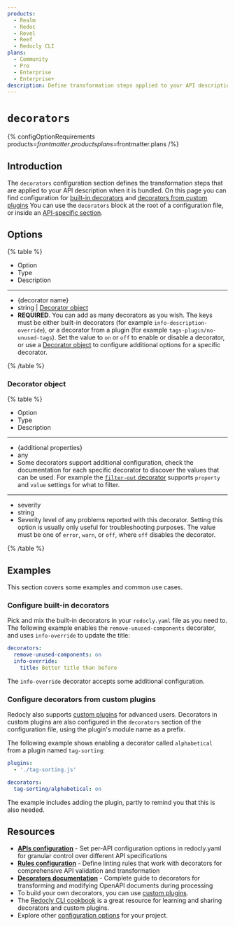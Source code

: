 ```yaml
---
products:
  - Realm
  - Redoc
  - Revel
  - Reef
  - Redocly CLI
plans:
  - Community
  - Pro
  - Enterprise
  - Enterprise+
description: Define transformation steps applied to your API description when it is bundled.
---
```

# `decorators`

{% configOptionRequirements products=$frontmatter.products plans=$frontmatter.plans /%}

## Introduction

The `decorators` configuration section defines the transformation steps that are applied to your API description when it is bundled.
On this page you can find configuration for [built-in decorators](https://redocly.com/docs/cli/decorators) and [decorators from custom plugins](https://redocly.com/docs/cli/custom-plugins/custom-decorators)
You can use the `decorators` block at the root of a configuration file, or inside an [API-specific section](../apis.md).

## Options

{% table %}

- Option
- Type
- Description

---

- {decorator name}
- string | [Decorator object](#decorator-object)
- **REQUIRED**.
  You can add as many decorators as you wish.
  The keys must be either built-in decorators (for example `info-description-override`), or a decorator from a plugin (for example `tags-plugin/no-unused-tags`).
  Set the value to `on` or `off` to enable or disable a decorator, or use a [Decorator object](#decorator-object) to configure additional options for a specific decorator.

{% /table %}

### Decorator object

{% table %}

- Option
- Type
- Description

---

- {additional properties}
- any
- Some decorators support additional configuration, check the documentation for each specific decorator to discover the values that can be used.
  For example the [`filter-out` decorator](https://redocly.com/docs/cli/configuration/reference/decorators#decorator-object) supports `property` and `value` settings for what to filter.

---

- severity
- string
- Severity level of any problems reported with this decorator.
  Setting this option is usually only useful for troubleshooting purposes.
  The value must be one of `error`, `warn`, or `off`, where `off` disables the decorator.

{% /table %}

## Examples

This section covers some examples and common use cases.

### Configure built-in decorators

Pick and mix the built-in decorators in your `redocly.yaml` file as you need to.
The following example enables the `remove-unused-components` decorator, and uses `info-override` to update the title:

```yaml
decorators:
  remove-unused-components: on
  info-override:
    title: Better title than before
```

The `info-override` decorator accepts some additional configuration.

### Configure decorators from custom plugins

Redocly also supports [custom plugins](https://redocly.com/docs/cli/custom-plugins/custom-rules) for advanced users.
Decorators in custom plugins are also configured in the `decorators` section of the configuration file, using the plugin's module name as a prefix.

The following example shows enabling a decorator called `alphabetical` from a plugin named `tag-sorting`:

```yaml
plugins:
  - './tag-sorting.js'

decorators:
  tag-sorting/alphabetical: on
```

The example includes adding the plugin, partly to remind you that this is also needed.

## Resources

- **[APIs configuration](../apis.md)** - Set per-API configuration options in redocly.yaml for granular control over different API specifications
- **[Rules configuration](../rules.md)** - Define linting rules that work with decorators for comprehensive API validation and transformation
- **[Decorators documentation](https://redocly.com/docs/cli/decorators)** - Complete guide to decorators for transforming and modifying OpenAPI documents during processing
- To build your own decorators, you can use [custom plugins](https://redocly.com/docs/cli/custom-plugins/custom-decorators).
- The [Redocly CLI cookbook](https://github.com/Redocly/redocly-cli-cookbook) is a great resource for learning and sharing decorators and custom plugins.
- Explore other [configuration options](../index.md) for your project.
